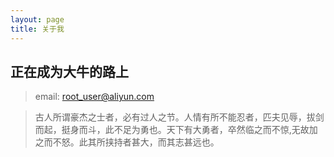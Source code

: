```yaml
---
layout: page
title: 关于我
---
```


## 正在成为大牛的路上

> email: root_user@aliyun.com


> 古人所谓豪杰之士者，必有过人之节。人情有所不能忍者，匹夫见辱，拔剑而起，挺身而斗，此不足为勇也。天下有大勇者，卒然临之而不惊,无故加之而不怒。此其所挟持者甚大，而其志甚远也。
